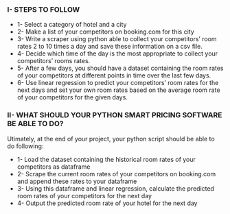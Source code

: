 ### I- STEPS TO FOLLOW

- 1- Select a category of hotel and a city
- 2- Make a list of your competitors on booking.com for this city
- 3- Write a scraper using python able to collect your competitors’ room rates 2 to 10 times a day
  and save these information on a csv file.
- 4- Decide which time of the day is the most appropriate to collect your competitors’ rooms rates.
- 5- After a few days, you should have a dataset containing the room rates of your competitors at
  different points in time over the last few days.
- 6- Use linear regression to predict your competitors’ room rates for the next days and set your
  own room rates based on the average room rate of your competitors for the given days.

### II- WHAT SHOULD YOUR PYTHON SMART PRICING SOFTWARE BE ABLE TO DO?

Utimately, at the end of your project, your python script should be able to do following:

- 1- Load the dataset containing the historical room rates of your competitors as dataframe
- 2- Scrape the current room rates of your competitors on booking.com and append these rates to
  your dataframe
- 3- Using this dataframe and linear regression, calculate the predicted room rates of your
  competitors for the next day
- 4- Output the predicted room rate of your hotel for the next day
